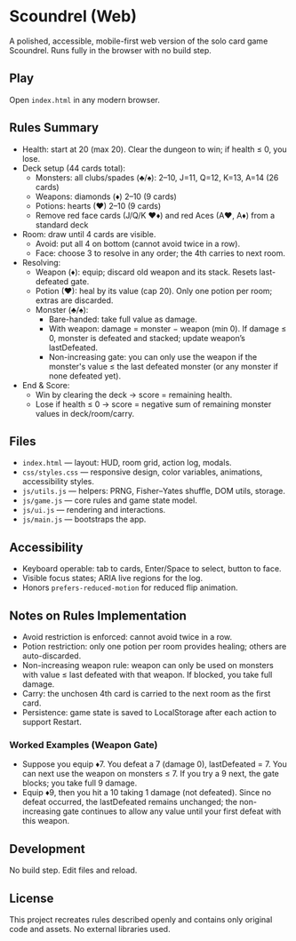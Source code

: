 # Scoundrel (Web)

A polished, accessible, mobile-first web version of the solo card game Scoundrel. Runs fully in the browser with no build step.

## Play

Open `index.html` in any modern browser.

## Rules Summary

- Health: start at 20 (max 20). Clear the dungeon to win; if health ≤ 0, you lose.
- Deck setup (44 cards total):
  - Monsters: all clubs/spades (♣/♠): 2–10, J=11, Q=12, K=13, A=14 (26 cards)
  - Weapons: diamonds (♦) 2–10 (9 cards)
  - Potions: hearts (♥) 2–10 (9 cards)
  - Remove red face cards (J/Q/K ♥♦) and red Aces (A♥, A♦) from a standard deck
- Room: draw until 4 cards are visible.
  - Avoid: put all 4 on bottom (cannot avoid twice in a row).
  - Face: choose 3 to resolve in any order; the 4th carries to next room.
- Resolving:
  - Weapon (♦): equip; discard old weapon and its stack. Resets last-defeated gate.
  - Potion (♥): heal by its value (cap 20). Only one potion per room; extras are discarded.
  - Monster (♣/♠):
    - Bare-handed: take full value as damage.
    - With weapon: damage = monster − weapon (min 0). If damage ≤ 0, monster is defeated and stacked; update weapon’s lastDefeated.
    - Non-increasing gate: you can only use the weapon if the monster's value ≤ the last defeated monster (or any monster if none defeated yet).
- End & Score:
  - Win by clearing the deck → score = remaining health.
  - Lose if health ≤ 0 → score = negative sum of remaining monster values in deck/room/carry.

## Files

- `index.html` — layout: HUD, room grid, action log, modals.
- `css/styles.css` — responsive design, color variables, animations, accessibility styles.
- `js/utils.js` — helpers: PRNG, Fisher–Yates shuffle, DOM utils, storage.
- `js/game.js` — core rules and game state model.
- `js/ui.js` — rendering and interactions.
- `js/main.js` — bootstraps the app.

## Accessibility

- Keyboard operable: tab to cards, Enter/Space to select, button to face.
- Visible focus states; ARIA live regions for the log.
- Honors `prefers-reduced-motion` for reduced flip animation.

## Notes on Rules Implementation

- Avoid restriction is enforced: cannot avoid twice in a row.
- Potion restriction: only one potion per room provides healing; others are auto-discarded.
- Non-increasing weapon rule: weapon can only be used on monsters with value ≤ last defeated with that weapon. If blocked, you take full damage.
- Carry: the unchosen 4th card is carried to the next room as the first card.
- Persistence: game state is saved to LocalStorage after each action to support Restart.

### Worked Examples (Weapon Gate)

- Suppose you equip ♦7. You defeat a 7 (damage 0), lastDefeated = 7. You can next use the weapon on monsters ≤ 7. If you try a 9 next, the gate blocks; you take full 9 damage.
- Equip ♦9, then you hit a 10 taking 1 damage (not defeated). Since no defeat occurred, the lastDefeated remains unchanged; the non-increasing gate continues to allow any value until your first defeat with this weapon.

## Development

No build step. Edit files and reload.

## License

This project recreates rules described openly and contains only original code and assets. No external libraries used.
